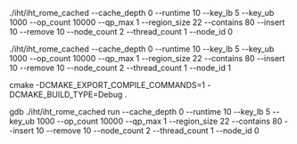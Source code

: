 ./iht/iht_rome_cached --cache_depth 0 --runtime 10 --key_lb 5 --key_ub 1000 --op_count 10000 --qp_max 1 --region_size 22 --contains 80 --insert 10 --remove 10 --node_count 2 --thread_count 1 --node_id 0

./iht/iht_rome_cached --cache_depth 0 --runtime 10 --key_lb 5 --key_ub 1000 --op_count 10000 --qp_max 1 --region_size 22 --contains 80 --insert 10 --remove 10 --node_count 2 --thread_count 1 --node_id 1

cmake -DCMAKE_EXPORT_COMPILE_COMMANDS=1 -DCMAKE_BUILD_TYPE=Debug .

gdb ./iht/iht_rome_cached
run --cache_depth 0 --runtime 10 --key_lb 5 --key_ub 1000 --op_count 10000 --qp_max 1 --region_size 22 --contains 80 --insert 10 --remove 10 --node_count 2 --thread_count 1 --node_id 0